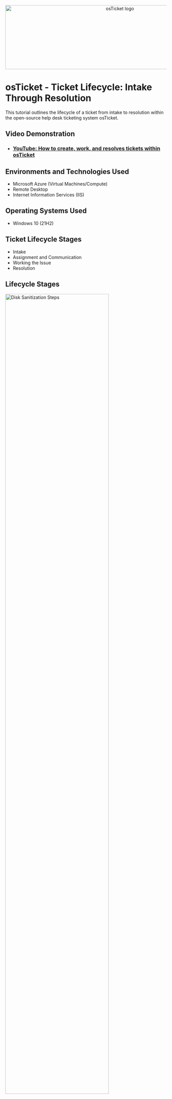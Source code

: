 <p align="center">
<img src="https://www.zippyops.com/userfiles/cache/thumbnails/1920/tn-osticket-1517973894.jpg" alt="osTicket logo"
  height="200"
  width="700"/>
</p>

<h1>osTicket - Ticket Lifecycle: Intake Through Resolution</h1>
This tutorial outlines the lifecycle of a ticket from intake to resolution within the open-source help desk ticketing system osTicket.<br />


<h2>Video Demonstration</h2>

- ### [YouTube: How to create, work, and resolves tickets within osTicket](https://www.youtube.com)

<h2>Environments and Technologies Used</h2>

- Microsoft Azure (Virtual Machines/Compute)
- Remote Desktop
- Internet Information Services (IIS)

<h2>Operating Systems Used </h2>

- Windows 10</b> (21H2)

<h2>Ticket Lifecycle Stages</h2>

- Intake
- Assignment and Communication
- Working the Issue
- Resolution

<h2>Lifecycle Stages</h2>

<p>
<img src="https://i.imgur.com/QBPgO4e.png" height="80%" width="80%" alt="Disk Sanitization Steps"/>
<img src="https://i.imgur.com/egP65qh.png" height="80%" width="80%" alt="Disk Sanitization Steps"/>
<img src="https://i.imgur.com/SbDoGzD.png" height="80%" width="80%" alt="Disk Sanitization Steps"/>
</p>
<p>
Simmulate a real Ticket a end-user would typically create (The intake phase in the ticket lifecycle is the initial step where support tickets are created, categorized, and routed to the appropriate team or agent. It's a crucial part of the process because it sets the stage for the entire lifecycle of the ticket, ensuring that the issue is addressed properly, efficiently, and in a timely manner.).
</p>
<br />

<p>
<img src="https://i.imgur.com/X0XIFvi.png" height="80%" width="80%" alt="Disk Sanitization Steps"/>
<img src="https://i.imgur.com/1J7MtTr.png" height="80%" width="80%" alt="Disk Sanitization Steps"/>
<img src="https://i.imgur.com/IED80de.png" height="80%" width="80%" alt="Disk Sanitization Steps"/>
<img src="https://i.imgur.com/7eWXcVw.png" height="80%" width="80%" alt="Disk Sanitization Steps"/>
</p>
<p>
Assignment ensures that the right people handle the right tickets, improving workflow efficiency and accountability.
Communication ensures that both agents and users stay informed throughout the lifecycle of a ticket, leading to quicker resolutions and higher customer satisfaction.
</p>
<br />

<p>
<img src="https://i.imgur.com/bcsujqn.png" height="80%" width="80%" alt="Disk Sanitization Steps"/>
</p>
<p>

</p>
<br />
"Working the Issue" refers to the process of actively investigating, troubleshooting, and resolving a ticket after it has been assigned to an agent. This is the stage in the ticket lifecycle where agents or support staff take action to solve the user's problem or address their request. The focus is on problem-solving and providing a resolution based on the issue reported by the user.
<p>
<img src="https://i.imgur.com/83u3H1l.png" height="80%" width="80%" alt="Disk Sanitization Steps"/>
<img src="https://i.imgur.com/sk6xEOE.png" height="80%" width="80%" alt="Disk Sanitization Steps"/>
<img src="https://i.imgur.com/UlIoArC.png" height="80%" width="80%" alt="Disk Sanitization Steps"/>
</p>
<p>
Resolution is the final stage in the ticket lifecycle where the issue reported by the customer has been successfully addressed, and the ticket is closed. It's the point where the agent confirms that the problem has been resolved, and the user’s needs have been met. The goal of this phase is to ensure that the solution provided effectively fixes the issue and that the customer is satisfied.
</p>
<br />
